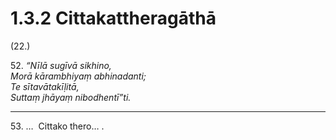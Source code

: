 # 1.3.2 Cittakattheragāthā

(22.)

52\. _“Nīlā sugīvā sikhino,_  
_Morā kārambhiyaṃ abhinadanti;_  
_Te sītavātakīḷitā,_  
_Suttaṃ jhāyaṃ nibodhentī”ti._  

---

53\. …  Cittako thero… .
